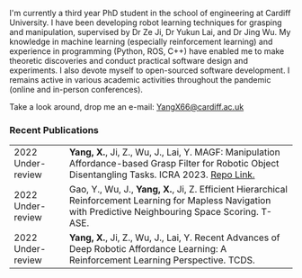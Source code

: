 I'm currently a third year PhD student in the school of engineering at Cardiff University. 
I have been developing robot learning techniques for grasping and manipulation, 
supervised by Dr Ze Ji, Dr Yukun Lai, and Dr Jing Wu. My knowledge in machine learning 
(especially reinforcement learning) and experience in programming (Python, ROS, C++) 
have enabled me to make theoretic discoveries and conduct practical software design and experiments. 
I also devote myself to open-sourced software development. 
I remains active in various academic activities throughout the pandemic 
(online and in-person conferences).

Take a look around, drop me an e-mail: YangX66@cardiff.ac.uk

### Recent Publications

<table>
  <tbody>
    <tr>
      <td>2022 Under-review</td>
      <td><b>Yang, X.</b>, Ji, Z., Wu, J., Lai, Y. MAGF: Manipulation Affordance-based Grasp Filter for Robotic Object Disentangling Tasks. ICRA 2023. <a href="https://github.com/IanYangChina/MAGF-paper-codes">Repo Link.</a></td>
    </tr>
    <tr>
      <td>2022 Under-review</td>
      <td>Gao, Y., Wu, J., <b>Yang, X.</b>, Ji, Z. Efficient Hierarchical Reinforcement Learning for Mapless Navigation with Predictive Neighbouring Space Scoring. T-ASE.</td>
    </tr>
    <tr>
      <td>2022 Under-review</td>
      <td><b>Yang, X.</b>, Ji, Z., Wu, J., Lai, Y. Recent Advances of Deep Robotic Affordance Learning: A Reinforcement Learning Perspective. TCDS.</td>
    </tr>
  </tbody>
</table>